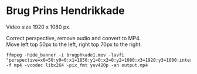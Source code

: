 # Brug Prins Hendrikkade

Video size 1920 x 1080 px.

Correct perspective, remove audio and convert to MP4.<br>
Move left top 50px to the left, right top 70px to the right.

```
ffmpeg -hide_banner -i brugphkade1.mov -lavfi "perspective=x0=50:y0=0:x1=1850:y1=0:x2=0:y2=1080:x3=1920:y3=1080:interpolation=linear" -f mp4 -vcodec libx264 -pix_fmt yuv420p -an output.mp4
```
